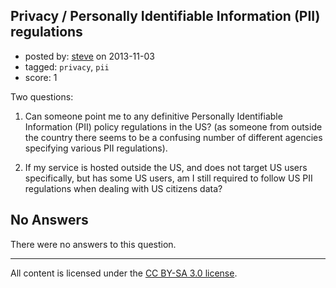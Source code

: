 ## Privacy / Personally Identifiable Information (PII) regulations

- posted by: [steve](https://stackexchange.com/users/-1/27226-steve) on 2013-11-03
- tagged: `privacy`, `pii`
- score: 1

<p>Two questions:</p>

<ol>
<li><p>Can someone point me to any definitive Personally Identifiable Information (PII) policy regulations in the US? (as someone from outside the country there seems to be a confusing number of different agencies specifying various PII regulations).</p></li>
<li><p>If my service is hosted outside the US, and does not target US users specifically, but has some US users, am I still required to follow US PII regulations when dealing with US citizens data?</p></li>
</ol>


## No Answers

There were no answers to this question.


---

All content is licensed under the [CC BY-SA 3.0 license](https://creativecommons.org/licenses/by-sa/3.0/).
